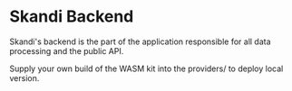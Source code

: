 # Skandi Backend

Skandi's backend is the part of the application responsible for all data processing and the public API. 

Supply your own build of the WASM kit into the providers/ to deploy local version. 
